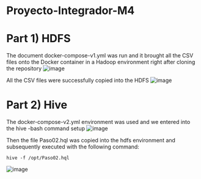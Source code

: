 # Proyecto-Integrador-M4

# Part 1) HDFS

The document docker-compose-v1.yml was run and it brought all the CSV files onto the Docker container in a Hadoop environment right after cloning the repository
![image](https://github.com/user-attachments/assets/aaa0ed44-0d24-45c1-b810-f93f33986d98)

All the CSV files were successfully copied into the HDFS
![image](https://github.com/user-attachments/assets/aa6212a8-6e61-4f0b-9a96-80e5fd748f39)


# Part 2) Hive

The docker-compose-v2.yml environment was used and we entered into the hive -bash command setup
![image](https://github.com/user-attachments/assets/c08eacd5-60e8-4867-8b41-0e1ac475081c)

Then the file Paso02.hql was copied into the hdfs environment and subsequently executed with the following command:

    hive -f /opt/Paso02.hql

![image](https://github.com/user-attachments/assets/33f5b76e-0527-4925-bc92-701edc79ea65)


